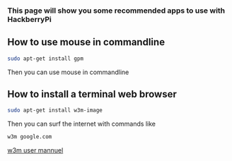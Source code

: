 ### This page will show you some recommended apps to use with HackberryPi

## How to use mouse in commandline

```sh
sudo apt-get install gpm
```
Then you can use mouse in commandline

## How to install a terminal web browser

```sh
sudo apt-get install w3m-image
```

Then you can surf the internet with commands like

```sh
w3m google.com
```
[w3m user mannuel](https://w3m.sourceforge.net/MANUAL)
